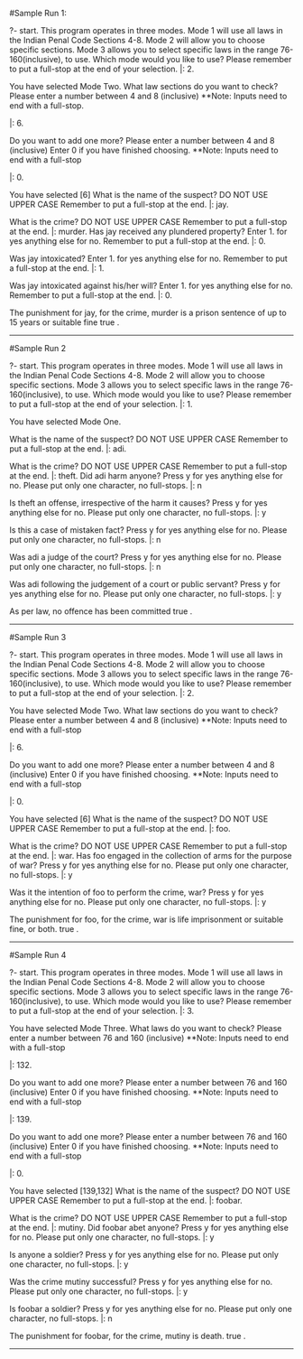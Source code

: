#Sample Run 1:

?- start.
This program operates in three modes.
Mode 1 will use all
 laws in the Indian Penal Code Sections 4-8.
Mode 2 will allow you to choose
 specific sections.
Mode 3 allows you to select specific laws in the range 76-160(inclusive),
  to use.
Which mode would you like to use?
 Please remember to put a full-stop
  at the end of your selection.
|: 2.

You have selected Mode Two.
What law sections do you want to check?
Please enter a number between 4 and 8 (inclusive)
\**Note: Inputs need to end with a full-stop.

|: 6.

Do you want to add one more?
Please enter a number between 4 and 8 (inclusive)
Enter 0 if you have finished choosing.
\**Note: Inputs need to end with a full-stop

|: 0.

You have selected
[6]
What is the name of the suspect?
DO NOT USE UPPER CASE
Remember to put a full-stop at the end.
|: jay.

What is the crime?
DO NOT USE UPPER CASE
Remember to put a full-stop at the end.
|: murder.
Has jay received any plundered property?
Enter 1. for yes anything else for no.
Remember to put a full-stop at the end.
|: 0.

Was jay intoxicated?
Enter 1. for yes anything else for no.
Remember to put a full-stop at the end.
|: 1.

Was jay intoxicated against his/her will?
Enter 1. for yes anything else for no.
Remember to put a full-stop at the end.
|: 0.

The punishment for jay, for the crime, murder
is a prison sentence of up to 15 years or suitable fine
true .

*******************************************************************************

#Sample Run 2

?- start.
This program operates in three modes.
Mode 1 will use all
 laws in the Indian Penal Code Sections 4-8.
Mode 2 will allow you to choose
 specific sections.
Mode 3 allows you to select specific laws in the range 76-160(inclusive),
  to use.
Which mode would you like to use?
 Please remember to put a full-stop
  at the end of your selection.
|: 1.

You have selected Mode One.

What is the name of the suspect?
DO NOT USE UPPER CASE
Remember to put a full-stop at the end.
|: adi.

What is the crime?
DO NOT USE UPPER CASE
Remember to put a full-stop at the end.
|: theft.
Did adi harm anyone?
Press y for yes anything else for no.
Please put only one character, no full-stops.
|: n

Is theft an offense, irrespective of the harm it causes?
Press y for yes anything else for no.
Please put only one character, no full-stops.
|: y

Is this a case of mistaken fact?
Press y for yes anything else for no.
Please put only one character, no full-stops.
|: n

Was adi a judge of the court?
Press y for yes anything else for no.
Please put only one character, no full-stops.
|: n

Was adi following the judgement of a court or public servant?
Press y for yes anything else for no.
Please put only one character, no full-stops.
|: y


As per law, no offence has been committed
true .

***********************************************************************

#Sample Run 3

?- start.
This program operates in three modes.
Mode 1 will use all
 laws in the Indian Penal Code Sections 4-8.
Mode 2 will allow you to choose
 specific sections.
Mode 3 allows you to select specific laws in the range 76-160(inclusive),
  to use.
Which mode would you like to use?
 Please remember to put a full-stop
  at the end of your selection.
|: 2.

You have selected Mode Two.
What law sections do you want to check?
Please enter a number between 4 and 8 (inclusive)
\**Note: Inputs need to end with a full-stop

|: 6.

Do you want to add one more?
Please enter a number between 4 and 8 (inclusive)
Enter 0 if you have finished choosing.
\**Note: Inputs need to end with a full-stop

|: 0.

You have selected
[6]
What is the name of the suspect?
DO NOT USE UPPER CASE
Remember to put a full-stop at the end.
|: foo.

What is the crime?
DO NOT USE UPPER CASE
Remember to put a full-stop at the end.
|: war.
Has foo engaged in the collection of arms for the purpose of war?
Press y for yes anything else for no.
Please put only one character, no full-stops.
|: y

Was it the intention of foo to perform the crime, war?
Press y for yes anything else for no.
Please put only one character, no full-stops.
|: y

The punishment for foo, for the crime, war is life imprisonment or suitable fine, or both.
true .

****************************************************************************

#Sample Run 4

?- start.
This program operates in three modes.
Mode 1 will use all
 laws in the Indian Penal Code Sections 4-8.
Mode 2 will allow you to choose
 specific sections.
Mode 3 allows you to select specific laws in the range 76-160(inclusive),
  to use.
Which mode would you like to use?
 Please remember to put a full-stop
  at the end of your selection.
|: 3.

You have selected Mode Three.
What laws do you want to check?
Please enter a number between 76 and 160 (inclusive)
\**Note: Inputs need to end with a full-stop

|: 132.

Do you want to add one more?
Please enter a number between 76 and 160 (inclusive)
Enter 0 if you have finished choosing.
\**Note: Inputs need to end with a full-stop

|: 139.

Do you want to add one more?
Please enter a number between 76 and 160 (inclusive)
Enter 0 if you have finished choosing.
\**Note: Inputs need to end with a full-stop

|: 0.

You have selected
[139,132]
What is the name of the suspect?
DO NOT USE UPPER CASE
Remember to put a full-stop at the end.
|: foobar.

What is the crime?
DO NOT USE UPPER CASE
Remember to put a full-stop at the end.
|: mutiny.
Did foobar abet anyone?
Press y for yes anything else for no.
Please put only one character, no full-stops.
|: y

Is anyone a soldier?
Press y for yes anything else for no.
Please put only one character, no full-stops.
|: y

Was the crime mutiny successful?
Press y for yes anything else for no.
Please put only one character, no full-stops.
|: y

Is foobar a soldier?
Press y for yes anything else for no.
Please put only one character, no full-stops.
|: n

The punishment for foobar, for the crime, mutiny is death.
true .

***********************************************************************
